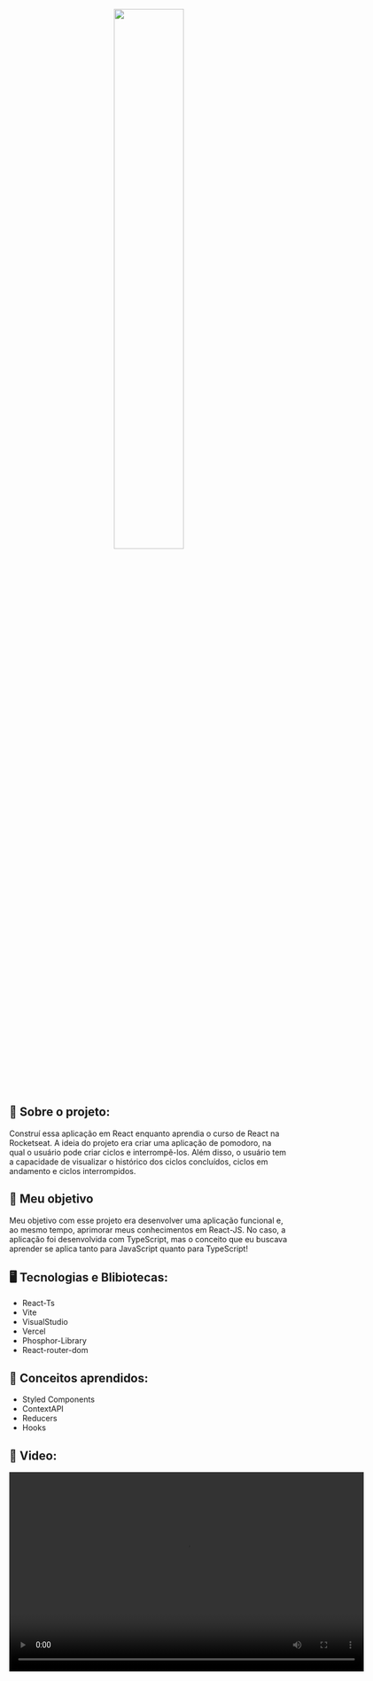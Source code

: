 <p align="center">
  <img width="50%" src="https://github.com/AllanLps/Pomodor-Timer-React/assets/100639279/28bc59fc-733a-4fcb-bdaf-262d3ed1e27e"/>
</p>


## 🍅 Sobre o projeto:
Construí essa aplicação em React enquanto aprendia o curso de React na Rocketseat. A ideia do projeto era criar uma aplicação de pomodoro, na qual o usuário pode criar ciclos e interrompê-los. Além disso, o usuário tem a capacidade de visualizar o histórico dos ciclos concluídos, ciclos em andamento e ciclos interrompidos.

## 🎯 Meu objetivo
Meu objetivo com esse projeto era desenvolver uma aplicação funcional e, ao mesmo tempo, aprimorar meus conhecimentos em React-JS. No caso, a aplicação foi desenvolvida com TypeScript, mas o conceito que eu buscava aprender se aplica tanto para JavaScript quanto para TypeScript!

## 🖥 Tecnologias e Blibiotecas:
* React-Ts
* Vite
* VisualStudio
* Vercel
* Phosphor-Library
* React-router-dom

## 🖖 Conceitos aprendidos:
* Styled Components 
* ContextAPI
* Reducers
* Hooks

## 🎥 Video:

<video width="640" height="360" controls>
  <source src="caminho_do_video.mp4" type="video/mp4">
  Seu navegador não suporta a reprodução do vídeo.
</video>

